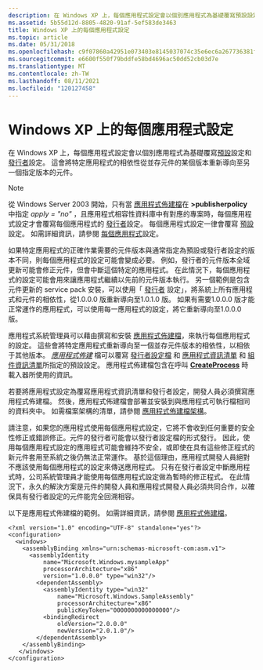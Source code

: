 ```yaml
---
description: 在 Windows XP 上，每個應用程式設定會以個別應用程式為基礎覆寫預設設定和發行者設定。
ms.assetid: 5b55d12d-8805-4820-91af-5ef583de3463
title: Windows XP 上的每個應用程式設定
ms.topic: article
ms.date: 05/31/2018
ms.openlocfilehash: c9f07860a42951e073403e8145037074c35e6ec6a267736381f6beab385f3bb2
ms.sourcegitcommit: e6600f550f79bddfe58bd4696ac50dd52cb03d7e
ms.translationtype: MT
ms.contentlocale: zh-TW
ms.lasthandoff: 08/11/2021
ms.locfileid: "120127458"
---
```

# <a name="per-application-configuration-on-windows-xp"></a>Windows XP 上的每個應用程式設定

在 Windows XP 上，每個應用程式設定會以個別應用程式為基礎覆寫[預設](default-configuration.md)設定和[發行者](publisher-configuration.md)設定。 這會將特定應用程式的相依性從並存元件的某個版本重新導向至另一個指定版本的元件。

> [!Note]  
> 從 Windows Server 2003 開始，只有當 [應用程式佈建檔](application-configuration-files.md)在 **>publisherpolicy** 中指定 *apply = "no"* ，且應用程式相容性資料庫中有對應的專案時，每個應用程式設定才會覆寫每個應用程式的 [發行者](publisher-configuration.md)設定。 每個應用程式設定一律會覆寫 [預設](default-configuration.md)設定。 如需詳細資訊，請參閱 [每個應用程式](per-application-configuration.md)設定。

 

如果特定應用程式的正確作業需要的元件版本與通常指定為預設或發行者設定的版本不同，則每個應用程式的設定可能會變成必要。 例如，發行者的元件版本全域更新可能會修正元件，但會中斷這個特定的應用程式。 在此情況下，每個應用程式的設定可能會用來讓應用程式繼續以先前的元件版本執行。 另一個範例是包含元件更新的 service pack 安裝，可以使用「 [發行者](publisher-configuration.md) 設定」，將系統上所有應用程式和元件的相依性，從1.0.0.0 版重新導向至1.0.1.0 版。 如果有需要1.0.0.0 版才能正常運作的應用程式，可以使用每一應用程式的設定，將它重新導向至1.0.0.0 版。

應用程式系統管理員可以藉由撰寫和安裝 [應用程式佈建檔](application-configuration-files.md)，來執行每個應用程式的設定。 這些會將特定應用程式重新導向至一個並存元件版本的相依性，以相依于其他版本。 [*應用程式佈建*](/windows/desktop/Msi/a-gly) 檔可以覆寫 [發行者設定檔](publisher-configuration-files.md) 和 [應用程式資訊清單](application-manifests.md) 和 [組件資訊清單](assembly-manifests.md)所指定的預設設定。 應用程式佈建檔包含在呼叫 [**CreateProcess**](/windows/desktop/api/processthreadsapi/nf-processthreadsapi-createprocessa) 時載入器所使用的資訊。

若要將應用程式設定為覆寫應用程式資訊清單和發行者設定，開發人員必須撰寫應用程式佈建檔。 然後，應用程式佈建檔會部署並安裝到與應用程式可執行檔相同的資料夾中。 如需檔案架構的清單，請參閱 [應用程式佈建檔架構](application-configuration-file-schema.md)。

請注意，如果您的應用程式使用每個應用程式設定，它將不會收到任何重要的安全性修正或錯誤修正。元件的發行者可能會以發行者設定檔的形式發行。 因此，使用每個應用程式設定的應用程式可能會維持不安全，或即使在具有這些修正程式的新元件套用至系統之後仍無法正常運作。 基於這個理由，應用程式開發人員絕對不應該使用每個應用程式的設定來傳送應用程式。 只有在發行者設定中斷應用程式時，公司系統管理員才能使用每個應用程式設定做為暫時的修正程式。 在此情況下，永久的解決方案是元件的開發人員和應用程式開發人員必須共同合作，以確保具有發行者設定的元件能完全回溯相容。

以下是應用程式佈建檔的範例。 如需詳細資訊，請參閱 [應用程式佈建檔](application-configuration-files.md)。

``` syntax
<?xml version="1.0" encoding="UTF-8" standalone="yes"?>
<configuration>
  <windows>
    <assemblyBinding xmlns="urn:schemas-microsoft-com:asm.v1">
      <assemblyIdentity 
          name="Microsoft.Windows.mysampleApp" 
          processorArchitecture="x86" 
          version="1.0.0.0" type="win32"/>
        <dependentAssembly>
          <assemblyIdentity type="win32" 
              name="Microsoft.Windows.SampleAssembly" 
              processorArchitecture="x86" 
              publicKeyToken="0000000000000000"/>
          <bindingRedirect 
              oldVersion="2.0.0.0" 
              newVersion="2.0.1.0"/>
        </dependentAssembly>
    </assemblyBinding>
   </windows>
</configuration>
```

 

 
